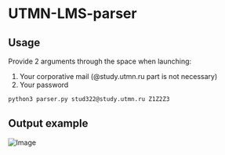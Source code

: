 # UTMN-LMS-parser
## Usage
Provide 2 arguments through the space when launching:
1. Your corporative mail (@study.utmn.ru part is not necessary)
2. Your password

```bash
python3 parser.py stud322@study.utmn.ru Z1Z2Z3
```
## Output example
![Image](https://github.com/user-attachments/assets/7cbf1884-14f3-42c6-9eb8-c05bdd167c83)

